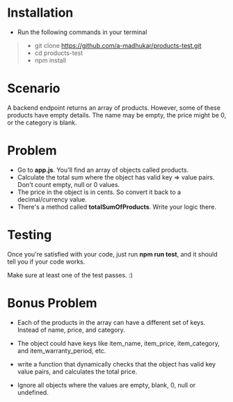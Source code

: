 # Installation 

- Run the following commands in your terminal 

> - git clone https://github.com/a-madhukar/products-test.git
> - cd products-test
> - npm install 


# Scenario 

A backend endpoint returns an array of products. However, some of these products have empty details. The name may be empty, the price might be 0, or the category is blank. 

# Problem

- Go to **app.js**. You'll find an array of objects called products. 
- Calculate the total sum where the object has valid key => value pairs. Don't count empty, null or 0 values. 
- The price in the object is in cents. So convert it back to a decimal/currency value. 
- There's a method called **totalSumOfProducts**. Write your logic there. 

# Testing 

Once you're satisfied with your code, just run **npm run test**, and it should tell you if your code works. 

Make sure at least one of the test passes. :) 

# Bonus Problem

- Each of the products in the array can have a different set of keys. Instead of name, price, and category.

- The object could have keys like item_name, item_price, item_category, and item_warranty_period, etc. 

- write a function that dynamically checks that the object has valid key value pairs, and calculates the total price. 

- Ignore all objects where the values are empty, blank, 0, null or undefined. 